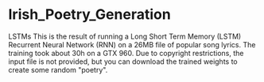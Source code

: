 # Irish_Poetry_Generation
LSTMs
This is the result of running a Long Short Term Memory (LSTM) Recurrent Neural Network (RNN) on a 26MB file of popular song lyrics. The training took about 30h on a GTX 960. Due to copyright restrictions, the input file is not provided, but you can download the trained weights to create some random "poetry".
